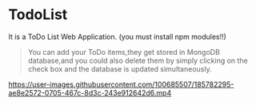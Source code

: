 # TodoList
It is a ToDo List Web Application.
(you must install npm modules!!)</br>
>You can add your ToDo items,they get stored in MongoDB database,and you could also delete them by simply clicking on the check box and the database is updated simultaneously.




https://user-images.githubusercontent.com/100685507/185782295-ae8e2572-0705-467c-8d3c-243e912642d6.mp4

